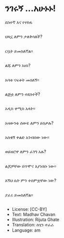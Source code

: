 # ንገሩኝ ...አሁኑኑ!
ደስተኛ እና የተከፋ

##
ህጳኗ ለምን ታለቅሳለች?

##
ርቧት ይመስለኛል፡፡

##
ልጁ ለምን አዘነ?

##
አባቱ ናፍቆት መሰለኝ፡፡

##
ልጅቷ ለምን ተደሰተች?

##
አዲስ ቀሚስ አላት፡፡

##
አዛውንቱ ሰውዬ ለምን
ይስቃሉ?

##
አስቂኝ ቀልድ አንብበው ነው፡፡

##
ወይዘሮዋ ለምን ፈገግ አሉ?

##
ልጆቻቸው በጥሞና እያነበቡ
ነው፡፡

##
እኝህ ሴት ምን ተሰምቷቸው
ነው?

##
ያፈሩ ይመስለኛል፡፡

##
* License: [CC-BY]
* Text: Madhav Chavan
* Illustration: Rijuta Ghate
* Translation: ስሂን ተፈራ
* Language: am

